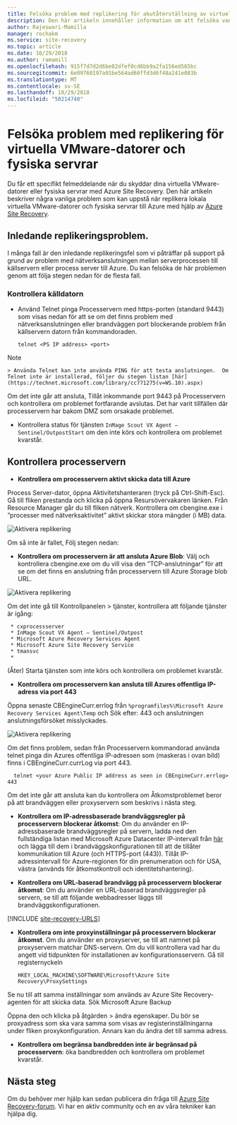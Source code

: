 ```yaml
---
title: Felsöka problem med replikering för akutåterställning av virtuella VMware-datorer och fysiska servrar till Azure med Azure Site Recovery | Microsoft Docs
description: Den här artikeln innehåller information om att felsöka vanliga replikeringsproblem under haveriberedskap för virtuella VMware-datorer och fysiska servrar till Azure med Azure Site Recovery.
author: Rajeswari-Mamilla
manager: rochakm
ms.service: site-recovery
ms.topic: article
ms.date: 10/29/2018
ms.author: ramamill
ms.openlocfilehash: 915f7d7d2d6be02dfef0cd6bb9a2fa156ed565bc
ms.sourcegitcommit: 6e09760197a91be564ad60ffd3d6f48a241e083b
ms.translationtype: MT
ms.contentlocale: sv-SE
ms.lasthandoff: 10/29/2018
ms.locfileid: "50214740"
---
```

# <a name="troubleshoot-replication-issues-for-vmware-vms-and-physical-servers"></a>Felsöka problem med replikering för virtuella VMware-datorer och fysiska servrar

Du får ett specifikt felmeddelande när du skyddar dina virtuella VMware-datorer eller fysiska servrar med Azure Site Recovery. Den här artikeln beskriver några vanliga problem som kan uppstå när replikera lokala virtuella VMware-datorer och fysiska servrar till Azure med hjälp av [Azure Site Recovery](site-recovery-overview.md).

## <a name="initial-replication-issues"></a>Inledande replikeringsproblem.

I många fall är den inledande replikeringsfel som vi påträffar på support på grund av problem med nätverksanslutningen mellan serverprocessen till källservern eller process server till Azure. Du kan felsöka de här problemen genom att följa stegen nedan för de flesta fall.

### <a name="verify-the-source-machine"></a>Kontrollera källdatorn
* Använd Telnet pinga Processervern med https-porten (standard 9443) som visas nedan för att se om det finns problem med nätverksanslutningen eller brandväggen port blockerande problem från källservern datorn från kommandoraden.

    `telnet <PS IP address> <port>`
> [!NOTE]
    > Använda Telnet kan inte använda PING för att testa anslutningen.  Om Telnet inte är installerad, följer du stegen listan [här](https://technet.microsoft.com/library/cc771275(v=WS.10).aspx)

Om det inte går att ansluta, Tillåt inkommande port 9443 på Processervern och kontrollera om problemet fortfarande avslutas. Det har varit tillfällen där processervern har bakom DMZ som orsakade problemet.

* Kontrollera status för tjänsten `InMage Scout VX Agent – Sentinel/OutpostStart` om den inte körs och kontrollera om problemet kvarstår.   

## <a name="verify-the-process-server"></a>Kontrollera processervern

* **Kontrollera om processervern aktivt skicka data till Azure**

Process Server-dator, öppna Aktivitetshanteraren (tryck på Ctrl-Shift-Esc). Gå till fliken prestanda och klicka på öppna Resursövervakaren länken. Från Resource Manager går du till fliken nätverk. Kontrollera om cbengine.exe i ”processer med nätverksaktivitet” aktivt skickar stora mängder (i MB) data.

![Aktivera replikering](./media/vmware-azure-troubleshoot-replication/cbengine.png)

Om så inte är fallet, Följ stegen nedan:

* **Kontrollera om processervern är att ansluta Azure Blob**: Välj och kontrollera cbengine.exe om du vill visa den ”TCP-anslutningar” för att se om det finns en anslutning från processervern till Azure Storage blob URL.

![Aktivera replikering](./media/vmware-azure-troubleshoot-replication/rmonitor.png)

Om det inte gå till Kontrollpanelen > tjänster, kontrollera att följande tjänster är igång:

     * cxprocessserver
     * InMage Scout VX Agent – Sentinel/Outpost
     * Microsoft Azure Recovery Services Agent
     * Microsoft Azure Site Recovery Service
     * tmansvc
     *
(Åter) Starta tjänsten som inte körs och kontrollera om problemet kvarstår.

* **Kontrollera om processervern kan ansluta till Azures offentliga IP-adress via port 443**

Öppna senaste CBEngineCurr.errlog från `%programfiles%\Microsoft Azure Recovery Services Agent\Temp` och Sök efter: 443 och anslutningen anslutningsförsöket misslyckades.

![Aktivera replikering](./media/vmware-azure-troubleshoot-replication/logdetails1.png)

Om det finns problem, sedan från Processervern kommandorad använda telnet pinga din Azures offentliga IP-adressen som (maskeras i ovan bild) finns i CBEngineCurr.currLog via port 443.

      telnet <your Azure Public IP address as seen in CBEngineCurr.errlog>  443
Om det inte går att ansluta kan du kontrollera om Åtkomstproblemet beror på att brandväggen eller proxyservern som beskrivs i nästa steg.


* **Kontrollera om IP-adressbaserade brandväggsregler på processervern blockerar åtkomst**: Om du använder en IP-adressbaserade brandväggsregler på servern, ladda ned den fullständiga listan med Microsoft Azure Datacenter IP-intervall från [här](https://www.microsoft.com/download/details.aspx?id=41653) och lägga till dem i brandväggskonfigurationen till att de tillåter kommunikation till Azure (och HTTPS-port (443)).  Tillåt IP-adressintervall för Azure-regionen för din prenumeration och för USA, västra (används för åtkomstkontroll och identitetshantering).

* **Kontrollera om URL-baserad brandvägg på processervern blockerar åtkomst**: Om du använder en URL-baserad brandväggsregler på servern, se till att följande webbadresser läggs till brandväggskonfigurationen.

[!INCLUDE [site-recovery-URLS](../../includes/site-recovery-URLS.md)]  

* **Kontrollera om inte proxyinställningar på processervern blockerar åtkomst**.  Om du använder en proxyserver, se till att namnet på proxyservern matchar DNS-servern.
Om du vill kontrollera vad har du angett vid tidpunkten för installationen av konfigurationsservern. Gå till registernyckeln

    `HKEY_LOCAL_MACHINE\SOFTWARE\Microsoft\Azure Site Recovery\ProxySettings`

Se nu till att samma inställningar som används av Azure Site Recovery-agenten för att skicka data.
Sök Microsoft Azure Backup

Öppna den och klicka på åtgärden > ändra egenskaper. Du bör se proxyadress som ska vara samma som visas av registerinställningarna under fliken proxykonfiguration. Annars kan du ändra det till samma adress.


* **Kontrollera om begränsa bandbredden inte är begränsad på processervern**: öka bandbredden och kontrollera om problemet kvarstår.

## <a name="next-steps"></a>Nästa steg
Om du behöver mer hjälp kan sedan publicera din fråga till [Azure Site Recovery-forum](https://social.msdn.microsoft.com/Forums/azure/home?forum=hypervrecovmgr). Vi har en aktiv community och en av våra tekniker kan hjälpa dig.
